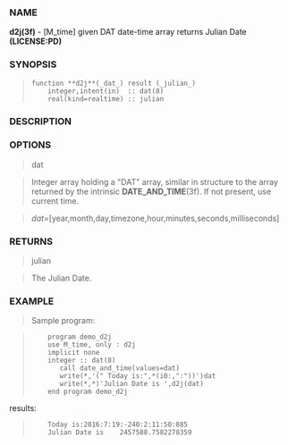 ### NAME

**d2j(3f)** \- [M_time] given DAT date-time array returns Julian Date **(LICENSE:PD)**

### SYNOPSIS

>     function **d2j**(_dat_) result (_julian_)
>         integer,intent(in)  :: dat(8)
>         real(kind=realtime) :: julian

### DESCRIPTION

### OPTIONS

> dat

> Integer array holding a "DAT" array, similar in structure to the array
returned by the intrinsic **DATE_AND_TIME**(3f). If not present, use current
time.

> _dat_=[year,month,day,timezone,hour,minutes,seconds,milliseconds]

### RETURNS

> julian

> The Julian Date.

### EXAMPLE

> Sample program:

>         program demo_d2j
>         use M_time, only : d2j
>         implicit none
>         integer :: dat(8)
>            call date_and_time(values=dat)
>            write(*,'(" Today is:",*(i0:,":"))')dat
>            write(*,*)'Julian Date is ',d2j(dat)
>         end program demo_d2j

results:

>         Today is:2016:7:19:-240:2:11:50:885
>         Julian Date is    2457588.7582278359


